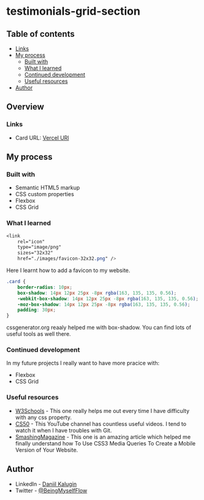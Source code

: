 # testimonials-grid-section
 
## Table of contents

-   [Links](#links)
-   [My process](#my-process)
    -   [Built with](#built-with)
    -   [What I learned](#what-i-learned)
    -   [Continued development](#continued-development)
    -   [Useful resources](#useful-resources)
-   [Author](#author)

## Overview

### Links

-   Card URL: [Vercel URl](https://3-column-preview-card-lonelyfirefly.vercel.app/)

## My process

### Built with

-   Semantic HTML5 markup
-   CSS custom properties
-   Flexbox
-   CSS Grid

### What I learned

```css
<link
	rel="icon"
	type="image/png"
	sizes="32x32"
	href="./images/favicon-32x32.png" />
```
Here I learnt how to add a favicon to my website.

```css
.card {
	border-radius: 10px;
	box-shadow: 14px 12px 25px -8px rgba(163, 135, 135, 0.56);
	-webkit-box-shadow: 14px 12px 25px -8px rgba(163, 135, 135, 0.56);
	-moz-box-shadow: 14px 12px 25px -8px rgba(163, 135, 135, 0.56);
	padding: 30px;
}
```
cssgenerator.org reaaly helped me with box-shadow. You can find lots of useful tools as well there.
### Continued development

In my future projects I really want to have more pracice with:
-   Flexbox
-   CSS Grid

### Useful resources

-   [W3Schools](https://www.w3schools.com/) - This one really helps me out every time I have difficulty with any css property.
-   [CS50](https://www.youtube.com/watch?v=NcoBAfJ6l2Q&ab_channel=CS50) - This YouTube channel has countless useful videos. I tend to watch it when I have troubles with Git.
-   [SmashingMagazine](https://www.smashingmagazine.com/2010/07/how-to-use-css3-media-queries-to-create-a-mobile-version-of-your-website/) - This one is an amazing article which helped me finally understand how To Use CSS3 Media Queries To Create a Mobile Version of Your Website.
## Author

-   LinkedIn - [Daniil Kalugin](https://www.linkedin.com/in/daniil-kalugin)
-   Twitter - [@BeingMyselfFlow](https://www.twitter.com/BeingMyselfFlow)
